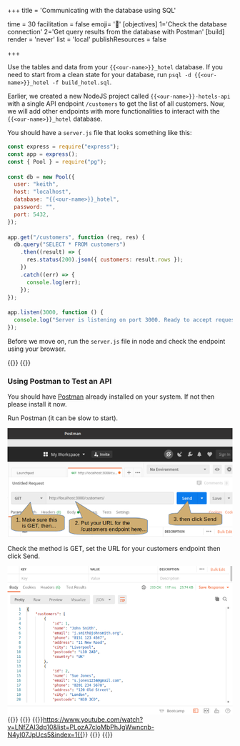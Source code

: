+++
title = 'Communicating with the database using SQL'

time = 30
facilitation = false
emoji= '🧩'
[objectives]
    1='Check the database connection'
    2='Get query results from the database with Postman'
[build]
  render = 'never'
  list = 'local'
  publishResources = false

+++

Use the tables and data from your `{{<our-name>}}_hotel` database. If you need to start from a clean state for your database, run `psql -d {{<our-name>}}_hotel -f build_hotel.sql`.

Earlier, we created a new NodeJS project called `{{<our-name>}}-hotels-api` with a single API endpoint `/customers` to get the list of all customers. Now, we will add other endpoints with more functionalities to interact with the `{{<our-name>}}_hotel` database.

You should have a `server.js` file that looks something like this:

```js
const express = require("express");
const app = express();
const { Pool } = require("pg");

const db = new Pool({
  user: "keith",
  host: "localhost",
  database: "{{<our-name>}}_hotel",
  password: "",
  port: 5432,
});

app.get("/customers", function (req, res) {
  db.query("SELECT * FROM customers")
    .then((result) => {
      res.status(200).json({ customers: result.rows });
    })
    .catch((err) => {
      console.log(err);
    });
});

app.listen(3000, function () {
  console.log("Server is listening on port 3000. Ready to accept requests!");
});
```

Before we move on, run the `server.js` file in node and check the endpoint using your browser.

{{<tabs name="Communicating with DB">}}
{{<tab name="Using Postman">}}

### Using Postman to Test an API

You should have [Postman](https://www.postman.com/) already installed on your system. If not then please install it now.

Run Postman (it can be slow to start).

![postman get cust all](postman-get-cust-all.png)

Check the method is GET, set the URL for your customers endpoint then click Send.

![postman get cust all results](postman-get-cust-all-results.png)
{{</tab>}}
{{<tab name="👩🏽‍✈️👨🏾‍✈️Code along : Retrieving individual records">}}
{{<youtube>}}https://www.youtube.com/watch?v=LNfZAI3dp10&list=PLozA7cloMbPhJgWwncnb-N4yI07JpUcs5&index=1{{</youtube>}}
{{</tab>}}
{{</tabs>}}
